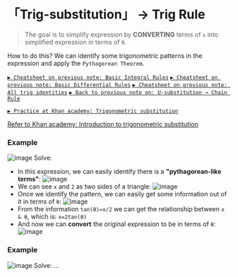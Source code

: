 # 「Trig-substitution」 → Trig Rule

> The goal is to simplify expression by **CONVERTING** terms of `x` into simplified expression in terms of  `θ`.

How to do this?
We can identify some trigonometric patterns in the expression and apply the `Pythagorean Theorem`.



[`▶ Cheatsheet on previous note: Basic Integral Rules`](https://github.com/solomonxie/solomonxie.github.io/issues/49#issuecomment-395356656)
[`▶ Cheatsheet on previous note: Basic Differential Rules`](https://github.com/solomonxie/solomonxie.github.io/issues/49#issuecomment-390102382)
[`▶ Cheatsheet on previous note: All trig identities`](https://github.com/solomonxie/solomonxie.github.io/issues/44#issuecomment-377684464)
[`▶ Back to previous note on: U-substitution → Chain Rule`](https://github.com/solomonxie/solomonxie.github.io/issues/49#issuecomment-395677669)


[`▶ Practice at Khan academy: Trigonometric substitution`](https://www.khanacademy.org/math/integral-calculus/ic-integration/modal/e/integration-using-trigonometric-substitution)

[Refer to Khan academy: Introduction to trigonometric substitution](https://www.khanacademy.org/math/integral-calculus/ic-integration/modal/v/introduction-to-trigonometric-substitution)

### Example
![image](https://user-images.githubusercontent.com/14041622/46216444-2b99fc00-c372-11e8-8df3-72c063ede344.png)
Solve:
- In this expression, we can easily identify there is a **"pythagorean-like terms"**: 
![image](https://user-images.githubusercontent.com/14041622/46218431-23908b00-c377-11e8-8fd8-5abcfd8473ca.png)
- We can see `x` and `2` as two sides of a triangle:
![image](https://user-images.githubusercontent.com/14041622/46218458-3c993c00-c377-11e8-9815-42d5c01b1e6b.png)
- Once we identify the pattern, we can easily get some information out of it in terms of `θ`:
![image](https://user-images.githubusercontent.com/14041622/46218745-ff817980-c377-11e8-9cce-e2827ad4d2bb.png)
- From the information `tan(θ)=x/2` we can get the relationship between `x & θ`, which is: `x=2tan(θ)`
- And now we can **convert** the original expression to be in terms of `θ`:
![image](https://user-images.githubusercontent.com/14041622/46219137-212f3080-c379-11e8-99b2-e46cbfbcceed.png)



### Example
![image](https://user-images.githubusercontent.com/14041622/46219281-871bb800-c379-11e8-8f23-d723accbeb2b.png)
Solve:
...

